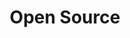 ---
title: Open Source
#description: A description of this category
image:

# Badge style
style:
    background: "#4a3c2d"  # Dark brown
    color: "#fff"
---